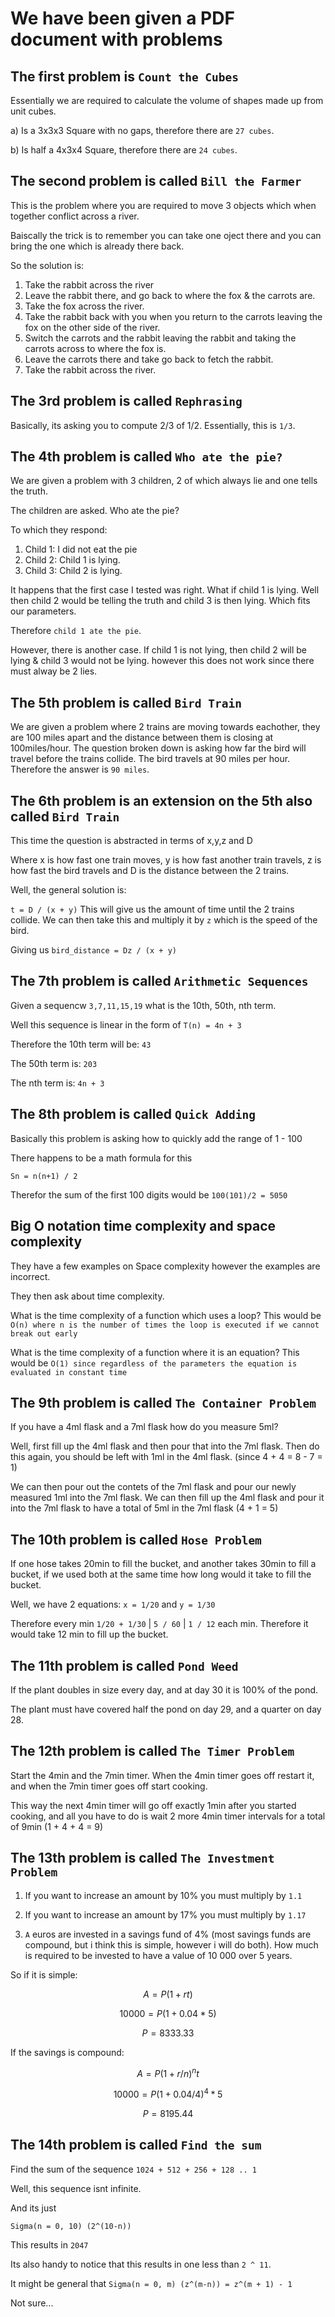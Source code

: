 # We have been given a PDF document with problems

## The first problem is `Count the Cubes`

Essentially we are required to calculate the volume of shapes made up from unit cubes.

a) Is a 3x3x3 Square with no gaps, therefore there are `27 cubes`.

b) Is half a 4x3x4 Square, therefore there are `24 cubes`.

## The second problem is called `Bill the Farmer`

This is the problem where you are required to move 3 objects which when together conflict across a river.

Baiscally the trick is to remember you can take one oject there and you can bring the one which is already there back.

So the solution is:

1. Take the rabbit across the river
2. Leave the rabbit there, and go back to where the fox & the carrots are.
3. Take the fox across the river.
4. Take the rabbit back with you when you return to the carrots leaving the fox on the other side of the river.
5. Switch the carrots and the rabbit leaving the rabbit and taking the carrots across to where the fox is.
6. Leave the carrots there and take go back to fetch the rabbit.
7. Take the rabbit across the river.

## The 3rd problem is called `Rephrasing`

Basically, its asking you to compute 2/3 of 1/2.
Essentially, this is `1/3`.

## The 4th problem is called `Who ate the pie?`

We are given a problem with 3 children, 2 of which always lie and one tells the truth.

The children are asked.
Who ate the pie?

To which they respond:

1. Child 1: I did not eat the pie
2. Child 2: Child 1 is lying.
3. Child 3: Child 2 is lying.

It happens that the first case I tested was right.
What if child 1 is lying. Well then child 2 would be telling the truth and child 3 is then lying. Which fits our parameters.

Therefore `child 1 ate the pie`.

However, there is another case.
If child 1 is not lying, then child 2 will be lying & child 3 would not be lying. however this does not work since there must alway be 2 lies.

## The 5th problem is called `Bird Train`

We are given a problem where 2 trains are moving towards eachother, they are 100 miles apart and the distance between them is closing at 100miles/hour.
The question broken down is asking how far the bird will travel before the trains collide. The bird travels at 90 miles per hour.
Therefore the answer is `90 miles`.

## The 6th problem is an extension on the 5th also called `Bird Train`

This time the question is abstracted in terms of x,y,z and D

Where x is how fast one train moves, y is how fast another train travels, z is how fast the bird travels and D is the distance between the 2 trains.

Well, the general solution is:

`t = D / (x + y)`
This will give us the amount of time until the 2 trains collide.
We can then take this and multiply it by `z` which is the speed of the bird.

Giving us
`bird_distance = Dz / (x + y)`

## The 7th problem is called `Arithmetic Sequences`

Given a sequencw
`3,7,11,15,19` what is the 10th, 50th, nth term.

Well this sequence is linear in the form of
`T(n) = 4n + 3`

Therefore the 10th term will be: `43`

The 50th term is: `203`

The nth term is: `4n + 3`

## The 8th problem is called `Quick Adding`

Basically this problem is asking how to quickly add the range of 1 - 100

There happens to be a math formula for this

`Sn = n(n+1) / 2`

Therefor the sum of the first 100 digits would be
`100(101)/2 = 5050`

## Big O notation time complexity and space complexity

They have a few examples on Space complexity however the examples are incorrect.

They then ask about time complexity.

What is the time complexity of a function which uses a loop?
This would be `O(n) where n is the number of times the loop is executed if we cannot break out early`

What is the time complexity of a function where it is an equation?
This would be `O(1) since regardless of the parameters the equation is evaluated in constant time`

## The 9th problem is called `The Container Problem`

If you have a 4ml flask and a 7ml flask how do you measure 5ml?

Well, first fill up the 4ml flask and then pour that into the 7ml flask. Then do this again, you should be left with 1ml in the 4ml flask. (since 4 + 4 = 8 - 7 = 1)

We can then pour out the contets of the 7ml flask and pour our newly measured 1ml into the 7ml flask. We can then fill up the 4ml flask and pour it into the 7ml flask to have a total of 5ml in the 7ml flask (4 + 1 = 5)

## The 10th problem is called `Hose Problem`

If one hose takes 20min to fill the bucket, and another takes 30min to fill a bucket, if we used both at the same time how long would it take to fill the bucket.

Well, we have 2 equations:
`x = 1/20` and `y = 1/30`

Therefore every min `1/20 + 1/30` | `5 / 60` | `1 / 12` each min.
Therefore it would take 12 min to fill up the bucket.

## The 11th problem is called `Pond Weed`

If the plant doubles in size every day, and at day 30 it is 100% of the pond.

The plant must have covered half the pond on day 29, and a quarter on day 28.

## The 12th problem is called `The Timer Problem`

Start the 4min and the 7min timer.
When the 4min timer goes off restart it, and when the 7min timer goes off start cooking.

This way the next 4min timer will go off exactly 1min after you started cooking, and all you have to do is wait 2 more 4min timer intervals for a total of 9min (1 + 4 + 4 = 9)

## The 13th problem is called `The Investment Problem`

1) If you want to increase an amount by 10% you must multiply by `1.1`

2) If you want to increase an amount by 17% you must multiply by `1.17`

3) `A` euros are invested in a savings fund of 4% (most savings funds are compound, but i think this is simple, however i will do both). How much is required to be invested to have a value of 10 000 over 5 years.

So if it is simple:

```math
A = P(1 + rt)
```

```math
10 000 = P(1 + 0.04 * 5)
```

```math
P = 8333.33
```

If the savings is compound:

```math
A = P(1 + r/n)^nt
```

```math
10 000 = P(1 + 0.04/4)^4*5
```

```math
P = 8195.44
```

## The 14th problem is called `Find the sum`

Find the sum of the sequence `1024 + 512 + 256 + 128 .. 1`

Well, this sequence isnt infinite.

And its just

`Sigma(n = 0, 10) (2^(10-n))`

This results in `2047`

Its also handy to notice that this results in one less than `2 ^ 11`.

It might be general that `Sigma(n = 0, m) (z^(m-n)) = z^(m + 1) - 1`

Not sure...
